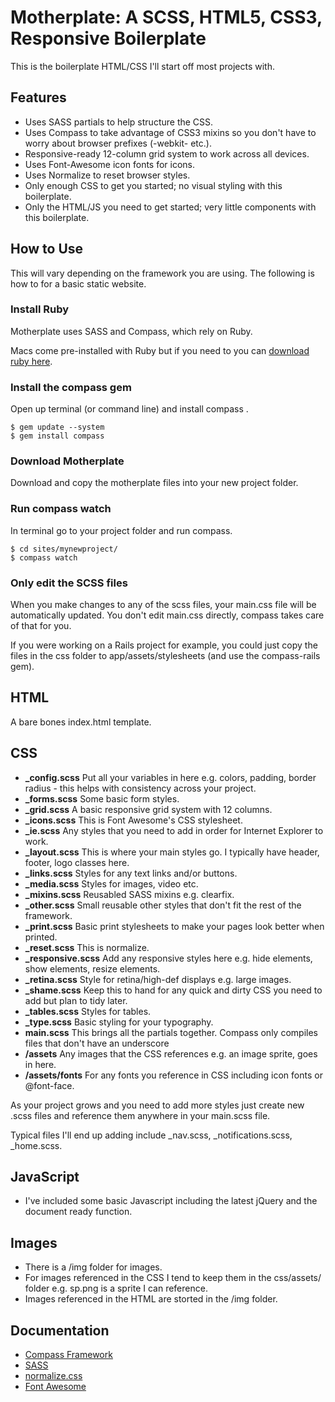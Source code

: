 # Motherplate: A SCSS, HTML5, CSS3, Responsive Boilerplate
This is the boilerplate HTML/CSS I'll start off most projects with.

## Features
* Uses SASS partials to help structure the CSS.
* Uses Compass to take advantage of CSS3 mixins so you don't have to worry about browser prefixes (-webkit- etc.).
* Responsive-ready 12-column grid system to work across all devices.
* Uses Font-Awesome icon fonts for icons.
* Uses Normalize to reset browser styles.
* Only enough CSS to get you started; no visual styling with this boilerplate.
* Only the HTML/JS you need to get started; very little components with this boilerplate.

## How to Use
This will vary depending on the framework you are using. The following is how to for a basic static website.

### Install Ruby
Motherplate uses SASS and Compass, which rely on Ruby.

Macs come pre-installed with Ruby but if you need to you can <a href="http://www.ruby-lang.org/en/downloads/">download ruby here</a>.

### Install the compass gem
Open up terminal (or command line) and install compass .
```
$ gem update --system 
$ gem install compass
```

### Download Motherplate
Download and copy the motherplate files into your new project folder.

### Run compass watch
In terminal go to your project folder and run compass.
```
$ cd sites/mynewproject/
$ compass watch
```

### Only edit the SCSS files
When you make changes to any of the scss files, your main.css file will be automatically updated.
You don't edit main.css directly, compass takes care of that for you.

If you were working on a Rails project for example, you could just copy the files in the css folder to app/assets/stylesheets (and use the compass-rails gem).

## HTML
A bare bones index.html template.

## CSS
* **_config.scss** Put all your variables in here e.g. colors, padding, border radius - this helps with consistency across your project.
* **_forms.scss** Some basic form styles.
* **_grid.scss** A basic responsive grid system with 12 columns.
* **_icons.scss** This is Font Awesome's CSS stylesheet.
* **_ie.scss** Any styles that you need to add in order for Internet Explorer to work.
* **_layout.scss** This is where your main styles go. I typically have header, footer, logo classes here.
* **_links.scss** Styles for any text links and/or buttons.
* **_media.scss** Styles for images, video etc.
* **_mixins.scss** Reusabled SASS mixins e.g. clearfix.
* **_other.scss** Small reusable other styles that don't fit the rest of the framework.
* **_print.scss** Basic print stylesheets to make your pages look better when printed.
* **_reset.scss** This is normalize.
* **_responsive.scss** Add any responsive styles here e.g. hide elements, show elements, resize elements.
* **_retina.scss** Style for retina/high-def displays e.g. large images.
* **_shame.scss** Keep this to hand for any quick and dirty CSS you need to add but plan to tidy later.
* **_tables.scss** Styles for tables.
* **_type.scss** Basic styling for your typography.
* **main.scss** This brings all the partials together. Compass only compiles files that don't have an underscore
* **/assets** Any images that the CSS references e.g. an image sprite, goes in here.
* **/assets/fonts** For any fonts you reference in CSS including icon fonts or @font-face.

As your project grows and you need to add more styles just create new .scss files and reference them anywhere in your main.scss file.

Typical files I'll end up adding include _nav.scss, _notifications.scss, _home.scss.

## JavaScript ##
* I've included some basic Javascript including the latest jQuery and the document ready function.

## Images ##
* There is a /img folder for images.
* For images referenced in the CSS I tend to keep them in the css/assets/ folder e.g. sp.png is a sprite I can reference.
* Images referenced in the HTML are storted in the /img folder.

## Documentation ##
* <a href="http://compass-style.org/">Compass Framework</a>
* <a href="http://sass-lang.com/">SASS</a>
* <a href="http://necolas.github.com/normalize.css/">normalize.css</a>
* <a href="http://fontawesome.io/">Font Awesome</a>

